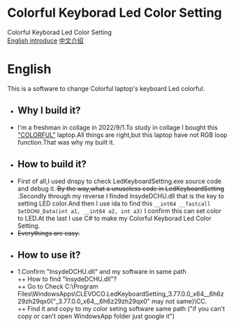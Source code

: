 # Colorful Keyborad Led Color Setting
Colorful Keyborad Led Color Setting  
[English introduce](#english) [中文介绍]()
# English  
This is a software to change Colorful laptop's keyboard Led colorful.  
+ ## Why I build it?  
+ I'm a freshman in collage in 2022/9/1.To study in collage I bought this ["COLORFUL"](https://www.colorful.cn/) laptop.All things are right,but this laptop have not RGB loop function.That was why my built it.  
+ ## How to build it?  
+ First of all,I used dnspy to check LedKeyboardSetting.exe source code and debug it.<s> By the way,what a unuseless code in LedKeyboardSetting </s>.Secondly through my reverse I finded InsydeDCHU.dll that is the key to setting LED color.And then I use ida to find this `__int64 __fastcall SetDCHU_Data(int a1, __int64 a2, int a3)` I confirm this can set color to LED.At the last I use C# to make my Colorful Keyborad Led Color Setting.  
+ <s> Everythings are easy. </s>  
+  ## How to use it?  
+  1.Confirm "InsydeDCHU.dll" and my software in same path  
++ How to find "InsydeDCHU.dll"?  
++ Go to Check C:\Program Files\WindowsApps\CLEVOCO.LedKeyboardSetting_3.77.0.0_x64__6h6z29zh29qx0("_3.77.0.0_x64__6h6z29zh29qx0" may not same)\CC.  
++ Find it and copy to my color seting software same path ("if you can't copy or can't open WindowsApp folder just google it")
